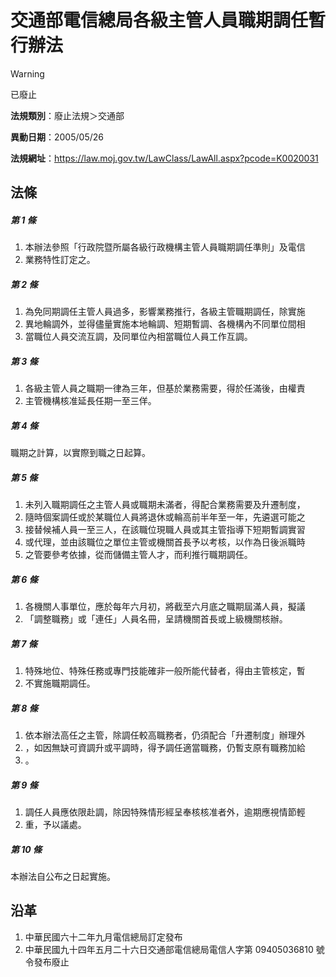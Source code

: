 # 交通部電信總局各級主管人員職期調任暫行辦法
> [!WARNING]
> 已廢止

**法規類別**：廢止法規＞交通部

**異動日期**：2005/05/26  

**法規網址**：https://law.moj.gov.tw/LawClass/LawAll.aspx?pcode=K0020031



## 法條
##### 第 1 條
1. 本辦法參照「行政院暨所屬各級行政機構主管人員職期調任準則」及電信
1. 業務特性訂定之。

##### 第 2 條
1. 為免同期調任主管人員過多，影響業務推行，各級主管職期調任，除實施
1. 異地輪調外，並得儘量實施本地輪調、短期暫調、各機構內不同單位間相
1. 當職位人員交流互調，及同單位內相當職位人員工作互調。

##### 第 3 條
1. 各級主管人員之職期一律為三年，但基於業務需要，得於任滿後，由權責
1. 主管機構核准延長任期一至三佯。

##### 第 4 條
職期之計算，以實際到職之日起算。

##### 第 5 條
1. 未列入職期調任之主管人員或職期未滿者，得配合業務需要及升遷制度，
1. 隨時個案調任或於某職位人員將退休或輪高前半年至一年，先遴選可能之
1. 接替候補人員一至三人，在該職位現職人員或其主管指導下短期暫調實習
1. 或代理，並由該職位之單位主管或機關首長予以考核，以作為日後派職時
1. 之管要參考依據，從而儲備主管人才，而利推行職期調任。

##### 第 6 條
1. 各機關人事單位，應於每年六月初，將截至六月底之職期屆滿人員，擬議
1. 「調整職務」或「連任」人員名冊，呈請機關首長或上級機關核辦。

##### 第 7 條
1. 特殊地位、特殊任務或專門技能確非一般所能代替者，得由主管核定，暫
1. 不實施職期調任。

##### 第 8 條
1. 依本辦法高任之主管，除調任較高職務者，仍須配合「升遷制度」辦理外
1. ，如因無缺可資調升或平調時，得予調任適當職務，仍暫支原有職務加給
1. 。

##### 第 9 條
1. 調任人員應依限赴調，除因特殊情形經呈奉核核准者外，逾期應視情節輕
1. 重，予以議處。

##### 第 10 條
本辦法自公布之日起實施。

## 沿革
1. 中華民國六十二年九月電信總局訂定發布
1. 中華民國九十四年五月二十六日交通部電信總局電信人字第 09405036810  號令發布廢止

